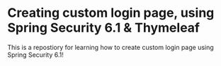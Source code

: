 # Creating custom login page, using Spring Security 6.1 & Thymeleaf

This is a repostiory for learning how to create custom login page using Spring Security 6.1!
